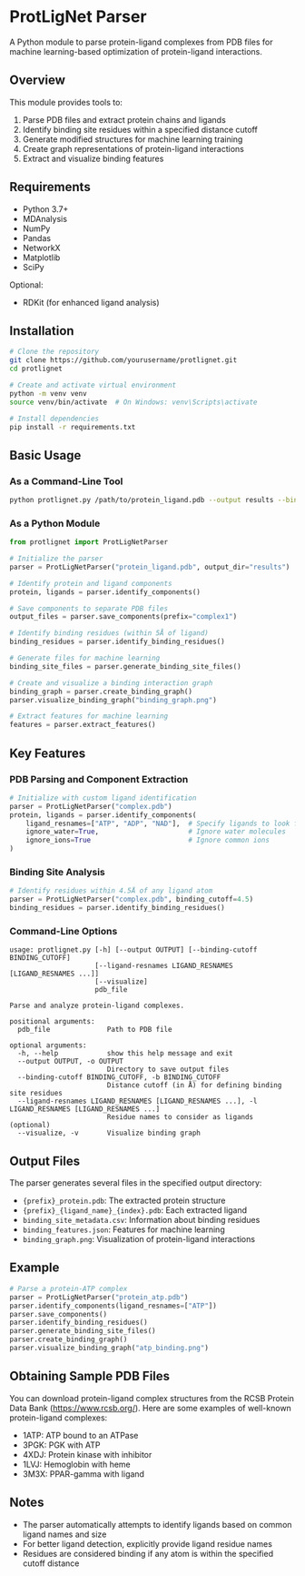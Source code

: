 # ProtLigNet Parser

A Python module to parse protein-ligand complexes from PDB files for machine learning-based optimization of protein-ligand interactions.

## Overview

This module provides tools to:
1. Parse PDB files and extract protein chains and ligands
2. Identify binding site residues within a specified distance cutoff
3. Generate modified structures for machine learning training
4. Create graph representations of protein-ligand interactions
5. Extract and visualize binding features

## Requirements

- Python 3.7+
- MDAnalysis
- NumPy
- Pandas
- NetworkX
- Matplotlib
- SciPy

Optional:
- RDKit (for enhanced ligand analysis)

## Installation

```bash
# Clone the repository
git clone https://github.com/yourusername/protlignet.git
cd protlignet

# Create and activate virtual environment
python -m venv venv
source venv/bin/activate  # On Windows: venv\Scripts\activate

# Install dependencies
pip install -r requirements.txt
```

## Basic Usage

### As a Command-Line Tool

```bash
python protlignet.py /path/to/protein_ligand.pdb --output results --binding-cutoff 5.0 --visualize
```

### As a Python Module

```python
from protlignet import ProtLigNetParser

# Initialize the parser
parser = ProtLigNetParser("protein_ligand.pdb", output_dir="results")

# Identify protein and ligand components
protein, ligands = parser.identify_components()

# Save components to separate PDB files
output_files = parser.save_components(prefix="complex1")

# Identify binding residues (within 5Å of ligand)
binding_residues = parser.identify_binding_residues()

# Generate files for machine learning
binding_site_files = parser.generate_binding_site_files()

# Create and visualize a binding interaction graph
binding_graph = parser.create_binding_graph()
parser.visualize_binding_graph("binding_graph.png")

# Extract features for machine learning
features = parser.extract_features()
```

## Key Features

### PDB Parsing and Component Extraction

```python
# Initialize with custom ligand identification
parser = ProtLigNetParser("complex.pdb")
protein, ligands = parser.identify_components(
    ligand_resnames=["ATP", "ADP", "NAD"],  # Specify ligands to look for
    ignore_water=True,                      # Ignore water molecules
    ignore_ions=True                        # Ignore common ions
)
```

### Binding Site Analysis

```python
# Identify residues within 4.5Å of any ligand atom
parser = ProtLigNetParser("complex.pdb", binding_cutoff=4.5)
binding_residues = parser.identify_binding_residues()
```

### Command-Line Options

```
usage: protlignet.py [-h] [--output OUTPUT] [--binding-cutoff BINDING_CUTOFF]
                     [--ligand-resnames LIGAND_RESNAMES [LIGAND_RESNAMES ...]]
                     [--visualize]
                     pdb_file

Parse and analyze protein-ligand complexes.

positional arguments:
  pdb_file              Path to PDB file

optional arguments:
  -h, --help            show this help message and exit
  --output OUTPUT, -o OUTPUT
                        Directory to save output files
  --binding-cutoff BINDING_CUTOFF, -b BINDING_CUTOFF
                        Distance cutoff (in Å) for defining binding site residues
  --ligand-resnames LIGAND_RESNAMES [LIGAND_RESNAMES ...], -l LIGAND_RESNAMES [LIGAND_RESNAMES ...]
                        Residue names to consider as ligands (optional)
  --visualize, -v       Visualize binding graph
```

## Output Files

The parser generates several files in the specified output directory:

- `{prefix}_protein.pdb`: The extracted protein structure
- `{prefix}_{ligand_name}_{index}.pdb`: Each extracted ligand
- `binding_site_metadata.csv`: Information about binding residues
- `binding_features.json`: Features for machine learning
- `binding_graph.png`: Visualization of protein-ligand interactions

## Example

```python
# Parse a protein-ATP complex
parser = ProtLigNetParser("protein_atp.pdb")
parser.identify_components(ligand_resnames=["ATP"])
parser.save_components()
parser.identify_binding_residues()
parser.generate_binding_site_files()
parser.create_binding_graph()
parser.visualize_binding_graph("atp_binding.png")
```

## Obtaining Sample PDB Files

You can download protein-ligand complex structures from the RCSB Protein Data Bank (https://www.rcsb.org/). Here are some examples of well-known protein-ligand complexes:

- 1ATP: ATP bound to an ATPase
- 3PGK: PGK with ATP
- 4XDJ: Protein kinase with inhibitor
- 1LVJ: Hemoglobin with heme
- 3M3X: PPAR-gamma with ligand

## Notes

- The parser automatically attempts to identify ligands based on common ligand names and size
- For better ligand detection, explicitly provide ligand residue names
- Residues are considered binding if any atom is within the specified cutoff distance
